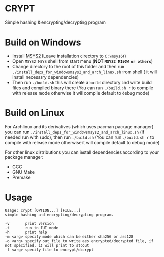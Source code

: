 # CRYPT
Simple hashing & encrypting/decrypting program

# Build on Windows
 - Install [MSYS2](https://msys2.org) (Leave installation directory to `C:\msys64`)
 - Open `MSYS2 MSYS` shell from start menu (**NOT `MSYS2 MINGW or others`**)
 - Change directory to the root of this folder and then run `./install_deps_for_windowsmsys2_and_arch_linux.sh` from shell ( it will install necessary dependencies)
 - Then run `./build.sh` this will create a `build` directory and write build files and compiled binary there (You can run `./build.sh r` to compile with release mode otherwise it will compile default to debug mode)

# Build on Linux
For Archlinux and its derivatives (which uses pacman package manager) you can run `./install_deps_for_windowsmsys2_and_arch_linux.sh` (if needed run with sudo), then run `./build.sh` (You can run `./build.sh r` to compile with release mode otherwise it will compile default to debug mode)

For other linux distributions you can install dependencies according to your package manager:
 - GCC
 - GNU Make
 - Premake

# Usage
```
Usage: crypt [OPTION...] [FILE...]
simple hashing and encrypting/decrypting program.

-v       print version
-t       run in TUI mode
-h       print help
-m <arg> specify mode which can be either sha256 or aes128
-o <arg> specify out file to write aes encrypted/decrypted file, if not specified, it will print to stdout
-f <arg> specify file to encrypt/decrypt
```
